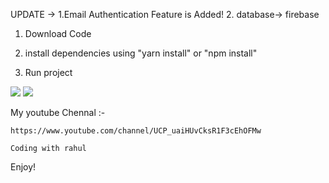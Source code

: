 
UPDATE -> 
  1.Email Authentication Feature is Added!
  2. database-> firebase


1. Download Code


2. install dependencies using "yarn install" or "npm install"

3. Run project


![](https://raw.githubusercontent.com/rahulll187/react-native-login-screen/master/android/src/assets/20200502_003936.jpg)
![](https://raw.githubusercontent.com/rahulll187/react-native-login-screen/master/android/src/assets/20200502_104320.jpg)


My youtube Chennal :-
  
    https://www.youtube.com/channel/UCP_uaiHUvCksR1F3cEhOFMw
    
    Coding with rahul
    
 Enjoy!
  
  
